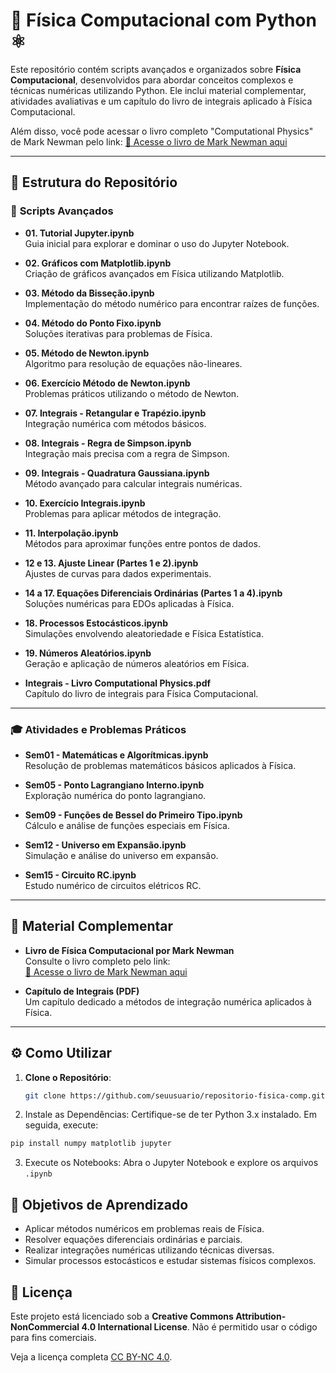 # 🌌 **Física Computacional com Python** ⚛️

Este repositório contém scripts avançados e organizados sobre **Física Computacional**, desenvolvidos para abordar conceitos complexos e técnicas numéricas utilizando Python. Ele inclui material complementar, atividades avaliativas e um capítulo do livro de integrais aplicado à Física Computacional.

Além disso, você pode acessar o livro completo "Computational Physics" de Mark Newman pelo link:
[📖 Acesse o livro de Mark Newman aqui](https://drive.google.com/file/d/1mPyxIMtzQsFlPmQGYG3F1ZguQQXragly/view?usp=sharing)

---

## 📂 **Estrutura do Repositório**

### 📝 **Scripts Avançados**
- **01. Tutorial Jupyter.ipynb**  
  Guia inicial para explorar e dominar o uso do Jupyter Notebook.

- **02. Gráficos com Matplotlib.ipynb**  
  Criação de gráficos avançados em Física utilizando Matplotlib.

- **03. Método da Bisseção.ipynb**  
  Implementação do método numérico para encontrar raízes de funções.

- **04. Método do Ponto Fixo.ipynb**  
  Soluções iterativas para problemas de Física.

- **05. Método de Newton.ipynb**  
  Algoritmo para resolução de equações não-lineares.

- **06. Exercício Método de Newton.ipynb**  
  Problemas práticos utilizando o método de Newton.

- **07. Integrais - Retangular e Trapézio.ipynb**  
  Integração numérica com métodos básicos.

- **08. Integrais - Regra de Simpson.ipynb**  
  Integração mais precisa com a regra de Simpson.

- **09. Integrais - Quadratura Gaussiana.ipynb**  
  Método avançado para calcular integrais numéricas.

- **10. Exercício Integrais.ipynb**  
  Problemas para aplicar métodos de integração.

- **11. Interpolação.ipynb**  
  Métodos para aproximar funções entre pontos de dados.

- **12 e 13. Ajuste Linear (Partes 1 e 2).ipynb**  
  Ajustes de curvas para dados experimentais.

- **14 a 17. Equações Diferenciais Ordinárias (Partes 1 a 4).ipynb**  
  Soluções numéricas para EDOs aplicadas à Física.

- **18. Processos Estocásticos.ipynb**  
  Simulações envolvendo aleatoriedade e Física Estatística.

- **19. Números Aleatórios.ipynb**  
  Geração e aplicação de números aleatórios em Física.

- **Integrais - Livro Computational Physics.pdf**  
  Capítulo do livro de integrais para Física Computacional.

---

### 🎓 **Atividades e Problemas Práticos**
- **Sem01 - Matemáticas e Algorítmicas.ipynb**  
  Resolução de problemas matemáticos básicos aplicados à Física.

- **Sem05 - Ponto Lagrangiano Interno.ipynb**  
  Exploração numérica do ponto lagrangiano.

- **Sem09 - Funções de Bessel do Primeiro Tipo.ipynb**  
  Cálculo e análise de funções especiais em Física.

- **Sem12 - Universo em Expansão.ipynb**  
  Simulação e análise do universo em expansão.

- **Sem15 - Circuito RC.ipynb**  
  Estudo numérico de circuitos elétricos RC.

---

## 📘 **Material Complementar**
- **Livro de Física Computacional por Mark Newman**  
  Consulte o livro completo pelo link:  
  [📖 Acesse o livro de Mark Newman aqui](https://drive.google.com/file/d/1mPyxIMtzQsFlPmQGYG3F1ZguQQXragly/view?usp=sharing)

- **Capítulo de Integrais (PDF)**  
  Um capítulo dedicado a métodos de integração numérica aplicados à Física.

---

## ⚙️ **Como Utilizar**

1. **Clone o Repositório**:
   ```bash
   git clone https://github.com/seuusuario/repositorio-fisica-comp.git
   ```

2. Instale as Dependências:
Certifique-se de ter Python 3.x instalado. Em seguida, execute:

```bash
pip install numpy matplotlib jupyter
```

3. Execute os Notebooks:
Abra o Jupyter Notebook e explore os arquivos `.ipynb`

## 🚀 **Objetivos de Aprendizado**
- Aplicar métodos numéricos em problemas reais de Física.
- Resolver equações diferenciais ordinárias e parciais.
- Realizar integrações numéricas utilizando técnicas diversas.
- Simular processos estocásticos e estudar sistemas físicos complexos.

## 📄 Licença

Este projeto está licenciado sob a **Creative Commons Attribution-NonCommercial 4.0 International License**. Não é permitido usar o código para fins comerciais.

Veja a licença completa [CC BY-NC 4.0](/creativecommons.org/licenses/by-nc/4.0/deed.pt-br).



